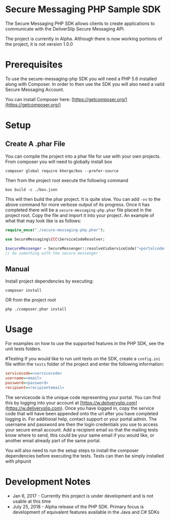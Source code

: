 # Secure Messaging PHP Sample SDK
The Secure Messaging PHP SDK allows clients to create applications to communicate with the DeliverSlip Secure Messaging
API.

The project is currently in Alpha. Although there is now working portions of the project, it is not version 1.0.0

# Prerequisites
To use the secure-messaging-php SDK you will need a PHP 5.6 installed along with Composer. In order to then use the SDK
you will also need a valid Secure Messaging Account.

You can install Composer here: [https://getcomposer.org/](https://getcomposer.org/)

# Setup

## Create A .phar File
You can compile the project into a phar file for use with your own projects.
From composer you will need to globally install box
```$xslt
composer global require kherge/box --prefer-source
```
Then from the project root execute the following command
```$xslt
box build -c ./box.json
```
This will then build the phar project. It is quite slow. You can add `-vv` to the above command for more verbose
output of its progress. Once it has completed there will be a `secure-messaging-php.phar` file placed in the project
root. Copy the file and import it into your project. An example of what that may look like is as follows:
```php
require_once("./secure-messaging-php.phar");

use SecureMessaging\CCC\ServiceCodeResolver;

$secureMessenger = SecureMessenger::resolveViaServiceCode("<portalcode>");
// do something with the secure messenger
```


## Manual
Install project dependencies by executing:
```$xslt
composer install
```
OR from the project root
```$xslt
php ./composer.phar install
```

# Usage
For examples on how to use the supported features in the PHP SDK, see the unit tests folders.

#Testing
If you would like to run unit tests on the SDK, create a `config.ini` file within the `tests` folder of the project
and enter the following information:
```ini
servicecode=<servicecode>
username=<email>
password=<password>
recipient=<recipientemail>
```
The servicecode is the unique code representing your portal. You can find this by logging into your account at
[https://w.deliveryslip.com](https://w.deliveryslip.com). Once you have logged in, copy the service code that will
have been appended onto the url after you have completed logging in. For additional help, contact support or your
portal admin.
The username and password are then the login credentials you use to access your secure email account. Add a recipient
email so that the mailing tests know where to send, this could be your same email if you would like, or another
email already part of the same portal.

You will also need to run the setup steps to install the composer dependencies before executing the tests. Tests
can then be simply installed with phpunit



# Development Notes
* Jan 6, 2017  - Currently this project is under development and is not usable at this time
* July 25, 2018 - Alpha release of the PHP SDK. Primary focus is development of equivalent features available
in the Java and C# SDKs